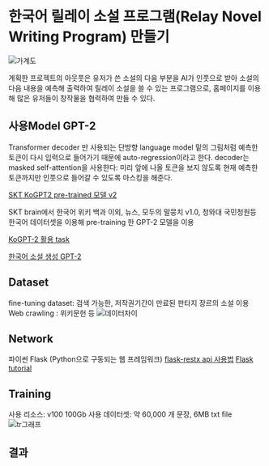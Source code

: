# 한국어 릴레이 소설 프로그램(Relay Novel Writing Program) 만들기
![가계도](https://user-images.githubusercontent.com/18351404/126857974-230380fa-9531-4109-8c05-8f3764199ec0.png)

계획한 프로젝트의 아웃풋은 유저가 쓴 소설의 다음 부분을 AI가 인풋으로 받아 소설의 다음 내용을 예측해 출력하여 릴레이 소설을 쓸 수 있는 프로그램으로,
홈페이지를 이용해 많은 유저들이 창작물을 협력하여 만들 수 있다.


## 사용Model GPT-2
Transformer decoder 만 사용되는 단방향 language model 
밑의 그림처럼 예측한 토큰이 다시 입력으로 들어가기 때문에 auto-regression이라고 한다.
decoder는 masked self-attention을 사용한다: 미리 앞에 나올 토큰을 보지 않도록 현재 예측한 토큰까지만 인풋으로 들어갈 수 있도록 마스킹을 해준다.

[SKT KoGPT2 pre-trained 모델 v2](https://github.com/SKT-AI/KoGPT2)

SKT brain에서 한국어 위키 백과 이외, 뉴스, 모두의 말뭉치 v1.0, 청와대 국민청원등 
한국어 데이터셋을 이용해 pre-training 한 GPT-2 모델을 이용

[KoGPT-2 활용 task](https://github.com/MrBananaHuman/KorGPT2Tutorial)


[한국어 소설 생성 GPT-2](https://github.com/shbictai/narrativeKoGPT2)


## Dataset
fine-tuning dataset: 검색 가능한, 저작권기간이 만료된 판타지 장르의 소설 이용
Web crawling : 위키문헌 등
![데이터차이](https://user-images.githubusercontent.com/18351404/126858161-e6523ffc-fcc8-41cb-b65f-32f89a050c2a.png)

## Network
파이썬 Flask (Python으로 구동되는 웹 프레임워크)
[flask-restx api 사용법](https://justkode.kr/python/flask-restapi-1)
[Flask tutorial](https://flask.palletsprojects.com/en/1.1.x/quickstart/)



## Training 
사용 리소스: v100 100Gb
사용 데이터셋: 약 60,000 개 문장, 6MB txt file
![tr그래프](https://user-images.githubusercontent.com/18351404/126858352-de80d366-a634-41c7-a28e-0a627167125f.png)


## 결과


